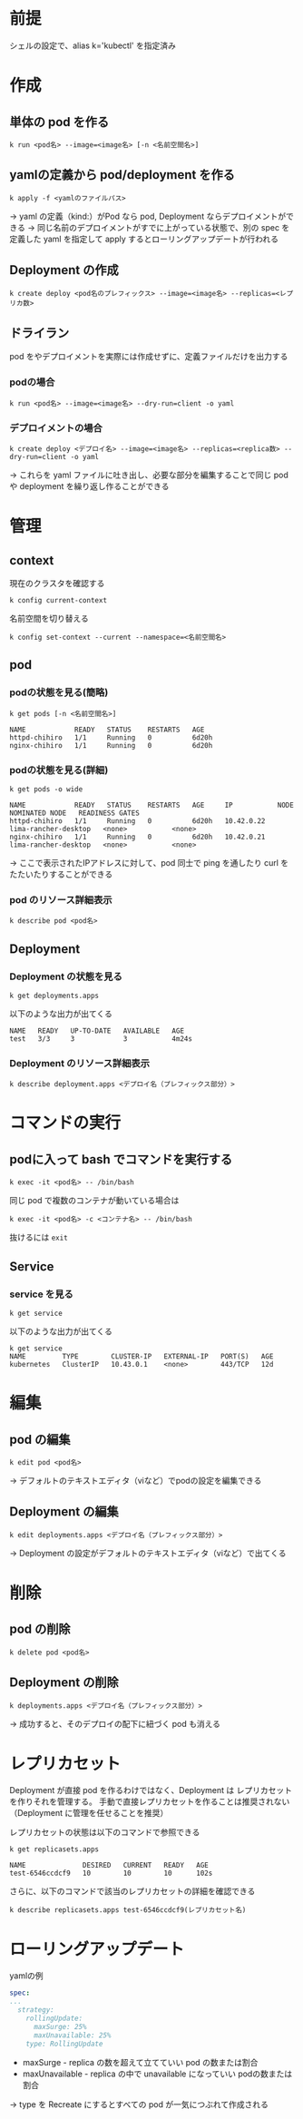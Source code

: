 # 前提

シェルの設定で、alias k='kubectl' を指定済み

# 作成

## 単体の pod を作る

```shell
k run <pod名> --image=<image名> [-n <名前空間名>]
```

## yamlの定義から pod/deployment を作る

```shell
k apply -f <yamlのファイルパス>
```

-> yaml の定義（kind:）がPod なら pod, Deployment ならデプロイメントができる
-> 同じ名前のデプロイメントがすでに上がっている状態で、別の spec を定義した yaml を指定して apply するとローリングアップデートが行われる

## Deployment の作成

```shell
k create deploy <pod名のプレフィックス> --image=<image名> --replicas=<レプリカ数>
```

## ドライラン

pod をやデプロイメントを実際には作成せずに、定義ファイルだけを出力する

### podの場合

```shell
k run <pod名> --image=<image名> --dry-run=client -o yaml
```

### デプロイメントの場合

```shell
k create deploy <デプロイ名> --image=<image名> --replicas=<replica数> --dry-run=client -o yaml
```

-> これらを yaml ファイルに吐き出し、必要な部分を編集することで同じ pod や deployment を繰り返し作ることができる

# 管理

## context

現在のクラスタを確認する

```
k config current-context
```

名前空間を切り替える

```
k config set-context --current --namespace=<名前空間名>
```


## pod

### podの状態を見る(簡略)

```shell
k get pods [-n <名前空間名>]
```

```
NAME            READY   STATUS    RESTARTS   AGE
httpd-chihiro   1/1     Running   0          6d20h
nginx-chihiro   1/1     Running   0          6d20h
```

### podの状態を見る(詳細)

```shell
k get pods -o wide
```

```
NAME            READY   STATUS    RESTARTS   AGE     IP           NODE                   NOMINATED NODE   READINESS GATES
httpd-chihiro   1/1     Running   0          6d20h   10.42.0.22   lima-rancher-desktop   <none>           <none>
nginx-chihiro   1/1     Running   0          6d20h   10.42.0.21   lima-rancher-desktop   <none>           <none>
```

-> ここで表示されたIPアドレスに対して、pod 同士で ping を通したり curl をたたいたりすることができる

### pod のリソース詳細表示

```shell
k describe pod <pod名>
```

## Deployment

### Deployment の状態を見る

```shell
k get deployments.apps
```

以下のような出力が出てくる

```shell
NAME   READY   UP-TO-DATE   AVAILABLE   AGE
test   3/3     3            3           4m24s
```

### Deployment のリソース詳細表示

```shell
k describe deployment.apps <デプロイ名（プレフィックス部分）>
```

# コマンドの実行

## podに入って bash でコマンドを実行する

```shell
k exec -it <pod名> -- /bin/bash
```

同じ pod で複数のコンテナが動いている場合は

```shell
k exec -it <pod名> -c <コンテナ名> -- /bin/bash
```


抜けるには `exit`


## Service

### service を見る

```shell
k get service
```

以下のような出力が出てくる

```shell
k get service
NAME         TYPE        CLUSTER-IP   EXTERNAL-IP   PORT(S)   AGE
kubernetes   ClusterIP   10.43.0.1    <none>        443/TCP   12d
```


# 編集

## pod の編集

```shell
k edit pod <pod名>
```

-> デフォルトのテキストエディタ（viなど）でpodの設定を編集できる

## Deployment の編集

```shell
k edit deployments.apps <デプロイ名（プレフィックス部分）>
```

-> Deployment の設定がデフォルトのテキストエディタ（viなど）で出てくる

# 削除

## pod の削除

```shell
k delete pod <pod名>
```

## Deployment の削除


```shell
k deployments.apps <デプロイ名（プレフィックス部分）>
```

-> 成功すると、そのデプロイの配下に紐づく pod も消える

# レプリカセット

Deployment が直接 pod を作るわけではなく、Deployment は レプリカセットを作りそれを管理する。
手動で直接レプリカセットを作ることは推奨されない（Deployment に管理を任せることを推奨）


レプリカセットの状態は以下のコマンドで参照できる

```shell
k get replicasets.apps
```

```
NAME              DESIRED   CURRENT   READY   AGE
test-6546ccdcf9   10        10        10      102s
```

さらに、以下のコマンドで該当のレプリカセットの詳細を確認できる

```shell
k describe replicasets.apps test-6546ccdcf9(レプリカセット名)
```

# ローリングアップデート

yamlの例

```yaml
spec:
...
  strategy:
    rollingUpdate:
      maxSurge: 25%
      maxUnavailable: 25%
    type: RollingUpdate

```

- maxSurge - replica の数を超えて立てていい pod の数または割合
- maxUnavailable - replica の中で unavailable になっていい podの数または割合


-> type を Recreate にするとすべての pod が一気につぶれて作成される

